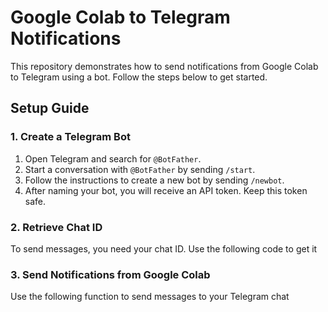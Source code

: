 # Google Colab to Telegram Notifications

This repository demonstrates how to send notifications from Google Colab to Telegram using a bot. Follow the steps below to get started.

## Setup Guide

### 1. Create a Telegram Bot

1. Open Telegram and search for `@BotFather`.
2. Start a conversation with `@BotFather` by sending `/start`.
3. Follow the instructions to create a new bot by sending `/newbot`.
4. After naming your bot, you will receive an API token. Keep this token safe.

### 2. Retrieve Chat ID

To send messages, you need your chat ID. Use the following code to get it

### 3. Send Notifications from Google Colab

Use the following function to send messages to your Telegram chat
